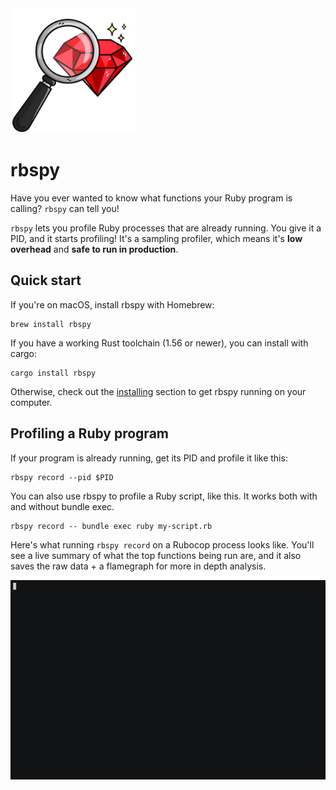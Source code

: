 <img src="../static/images/rbspy.jpg" width="200" height="200">

# rbspy

Have you ever wanted to know what functions your Ruby program is calling? `rbspy` can tell you!

`rbspy` lets you profile Ruby processes that are already running. You give it a PID, and it starts
profiling! It's a sampling profiler, which means it's **low overhead** and **safe to run in
production**.

## Quick start

If you're on macOS, install rbspy with Homebrew:

```
brew install rbspy
```

If you have a working Rust toolchain (1.56 or newer), you can install with cargo:

```
cargo install rbspy
```

Otherwise, check out the [installing](./installing/index.md) section to get rbspy running on your computer.

## Profiling a Ruby program

If your program is already running, get its PID and profile it like this:

```
rbspy record --pid $PID
```

You can also use rbspy to profile a Ruby script, like this. It works both with and without bundle exec.

```
rbspy record -- bundle exec ruby my-script.rb
```

Here's what running `rbspy record` on a Rubocop process looks like. You'll see a live summary of
what the top functions being run are, and it also saves the raw data + a flamegraph for more in
depth analysis.

<img src="../static/images/rbspy-record.gif">

